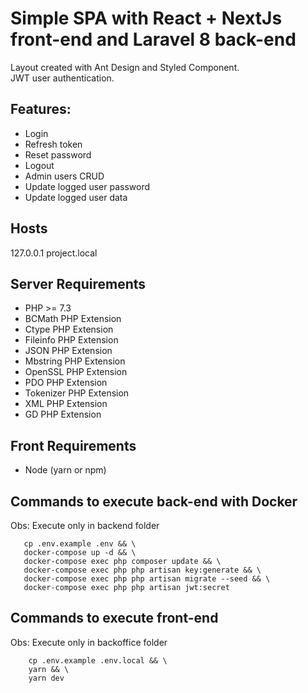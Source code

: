 # Simple SPA with React + NextJs front-end and Laravel 8 back-end

Layout created with Ant Design and Styled Component.  
JWT user authentication.

## Features:
- Login
- Refresh token
- Reset password 
- Logout
- Admin users CRUD
- Update logged user password
- Update logged user data

## Hosts
127.0.0.1 project.local

## Server Requirements
- PHP >= 7.3
- BCMath PHP Extension
- Ctype PHP Extension
- Fileinfo PHP Extension
- JSON PHP Extension
- Mbstring PHP Extension
- OpenSSL PHP Extension
- PDO PHP Extension
- Tokenizer PHP Extension
- XML PHP Extension
- GD PHP Extension

## Front Requirements
- Node (yarn or npm)

## Commands to execute back-end with Docker
Obs: Execute only in backend folder
```
   cp .env.example .env && \
   docker-compose up -d && \ 
   docker-compose exec php composer update && \
   docker-compose exec php php artisan key:generate && \
   docker-compose exec php php artisan migrate --seed && \
   docker-compose exec php php artisan jwt:secret
```

## Commands to execute front-end
Obs: Execute only in backoffice folder
```
    cp .env.example .env.local && \
    yarn && \
    yarn dev
```